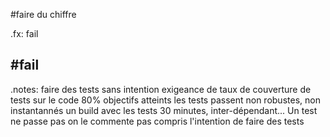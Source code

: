 #faire du chiffre

.fx: fail

## #fail
	
.notes: faire des tests sans intention
exigeance de taux de couverture de tests sur le code
80% objectifs atteints
les tests passent non robustes, non instantannés un build avec les tests 30 minutes, inter-dépendant... 
Un test ne passe pas on le commente
pas compris l'intention de faire des tests
